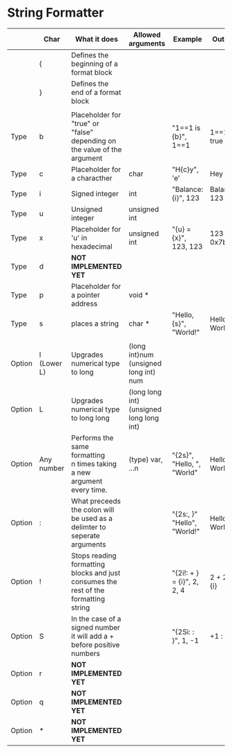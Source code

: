 # String Formatter

|  | Char | What it does | Allowed arguments | Example | Output |
| - | - | - | - | - | - |
| | { | Defines the beginning of a format block |
| | } | Defines the end of a format block |
| |
| Type | b | Placeholder for "true" or "false"<br>depending on the value of the<br>argument | | "1==1 is {b}", 1==1 | 1==1 is true
| Type | c | Placeholder for a characther | char | "H{c}y", 'e' | Hey |
| Type | i | Signed integer | int | "Balance: {i}", 123 | Balance: 123 |
| Type | u | Unsigned integer | unsigned int |
| Type | x | Placeholder for 'u' in hexadecimal | unsigned int | "{u} = {x}", 123, 123 | 123 = 0x7b |
| Type | d | **NOT IMPLEMENTED YET** |
| Type | p | Placeholder for a pointer address | void * |
| Type | s | places a string | char * | "Hello, {s}", "World!" | Hello, World! |
| |
| Option | l (Lower L) | Upgrades numerical type to long | (long int)num<br>(unsigned long int) num |
| Option | L | Upgrades numerical type to long long | (long long int)<br>(unsigned long long int) |
| Option | Any number | Performs the same formatting<br>n times taking a new argument every time. | (type) var, ...n | "{2s}", "Hello, ", "World" | Hello, World!
| Option | : | What preceeds the colon will be used as a delimter to seperate arguments | | "{2s:, }" "Hello", "World!" | Hello, World!
| Option | ! | Stops reading formatting blocks and just consumes the rest of the formatting string | | "{2i!: + } = {i}", 2, 2, 4 | 2 + 2 = {i}
| Option | S | In the case of a signed number it will add a + before positive numbers | | "{2Si: : }", 1, -1 | +1 : -1
| Option | r | **NOT IMPLEMENTED YET** |
| Option | q | **NOT IMPLEMENTED YET** |
| Option | * | **NOT IMPLEMENTED YET** |
